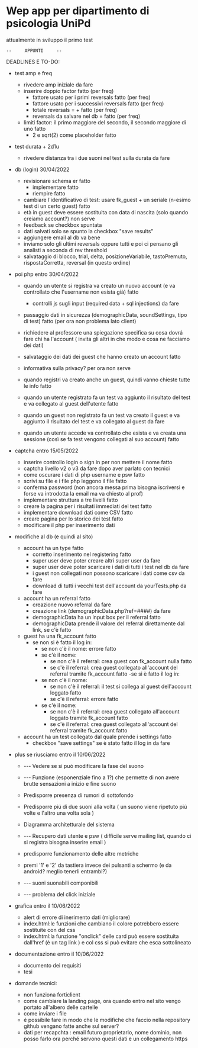 # Wep app per dipartimento di psicologia UniPd
attualmente in sviluppo il primo test 


	--     APPUNTI     --

DEADLINES E TO-DO:

- test amp e freq
	- rivedere amp iniziale												da fare
	- inserire doppio factor											fatto (per freq)		
		- fattore <factor> usato per i primi <reversals> reversals						fatto (per freq)
		- fattore <second factor> usato per i successivi <second reversals> reversals				fatto (per freq)
		- totale reversals = <reversals> + <second reversals>							fatto (per freq)
		- reversals da salvare nel db = <revelsals threshold>							fatto (per freq)
	- limiti factor: il primo maggiore del secondo, il secondo maggiore di uno					fatto
		- 2 e sqrt(2) come placeholder       									fatto        

- test durata + 2d1u
	- rivedere distanza tra i due suoni nel test sulla durata							da fare

- db (login) 30/04/2022
 	- revisionare schema er 											fatto
    	- implementare         												fatto
    	- riempire         												fatto
	- cambiare l'identificativo di test: usare fk_guest + un seriale (n-esimo test di un certo guest) 		fatto 
	- età in guest deve essere sostituita con data di nascita (solo quando creiamo account?)	  		non serve 
	- feedback se checkbox spuntata 
	- dati salvati solo se spunto la checkbox "save results"
	- aggiungere email al db 									  		va bene
	- inviamo solo gli ultimi reversals oppure tutti e poi ci pensano gli analisti 			  		a seconda di rev threshold
	- salvataggio di blocco, trial, delta, posizioneVariabile, tastoPremuto, rispostaCorretta, reversal (in questo ordine)
	
- poi php entro 30/04/2022
	- quando un utente si registra va creato un nuovo account (e va controllato che l'username non esista già)   	fatto
		- controlli js sugli input (required data + sql injections)						da fare 
	- passaggio dati in sicurezza (demographicData, soundSettings, tipo di test)				     	fatto (per ora non problema lato client)
	- richiedere al professore una spiegazione specifica su cosa dovrá fare chi ha l'account ( invita gli altri in che modo e cosa ne facciamo dei dati)
	
	- salvataggio dei dati dei guest che hanno creato un account						     	fatto
	 
	- informativa sulla privacy?									  		per ora non serve
	- quando registri va creato anche un guest, quindi vanno chieste tutte le info				     	fatto
	- quando un utente registrato fa un test va aggiunto il risultato del test e va collegato al guest dell'utente	fatto 			
	- quando un guest non registrato fa un test va creato il guest e va aggiunto il risultato del test e va collegato al guest da fare
	- quando un utente accede va controllato che esista e va creata una sessione (così se fa test vengono collegati al suo account) fatto
			
- captcha	entro 15/05/2022
	- inserire controllo login o sign in per non mettere il nome 							fatto
	- captcha livello v2 o v3											da fare dopo aver parlato con tecnici
	- come oscurare i dati di php username e psw									fatto
	- scrivi su file e i file php leggono il file									fatto	
	- conferma password (non ancora messa prima bisogna iscriversi e forse va introdotta la email ma va chiesto al prof)
	- implementare struttura a tre livelli  									fatto
	- creare la pagina per i risultati immediati del test								fatto
	- implementare download dati come CSV										fatto
	- creare pagina per lo storico dei test										fatto
	- modificare il php per inserimento dati

- modifiche al db (e quindi al sito)
	- account ha un type												fatto
		- corretto inserimento nel registering									fatto
		- super user deve poter creare altri super user								da fare
		- super user deve poter scaricare i dati di tutti i test nel db						da fare
		- i guest non collegati non possono scaricare i dati come csv						da fare
		- download di tutti i vecchi test dell'account da yourTests.php						da fare
	- account ha un referral											fatto
		- creazione nuovo referral										da fare
		- creazione link (demographicData.php?ref=####)								da fare
		- demographicData ha un input box per il referral							fatto
		- demographicData prende il valore del referral direttamente dal link, se c'è				fatto
	- guest ha una fk_account 											fatto
		- se non si è fatto il log in:										
			- se non c'è il nome: errore									fatto
			- se c'è il nome:										
				- se non c'è il referral: crea guest con fk_account nulla				fatto
				- se c'è il referral: crea guest collegato all'account del referral tramite fk_account	fatto
		-se si è fatto il log in:										
			- se non c'è il nome:										
				- se non c'è il referral: il test si collega al guest dell'account loggato		fatto
				- se c'è il referral: errore								fatto
			- se c'è il nome:
				- se non c'è il referral: crea guest collegato all'account loggato tramite fk_account	fatto
				- se c'è il referral: crea guest collegato all'account del referral tramite fk_account	fatto
	- account ha un test collegato dal quale prende i settings							fatto
		- checkbox "save settings" se è stato fatto il log in							da fare

- plus se riusciamo entro il 10/06/2022
	- --- Vedere se si puó modificare la fase del suono
	- --- Funzione (esponenziale fino a 1?) che permette di non avere brutte sensazioni a inizio e fine suono 
	- Predisporre presenza di rumori di sottofondo 
	- Predisporre piú di due suoni alla volta ( un suono viene ripetuto piú volte e l'altro una volta sola )
	- Diagramma architetturale del sistema
	- --- Recupero dati utente e psw ( difficile serve mailing list, quando ci si registra bisogna inserire email )
	- predisporre funzionamento delle altre metriche
	- premi '1' e '2' da tastiera invece dei pulsanti a schermo (e da android? meglio tenerli entrambi?)
	
	- --- suoni suonabili componibili
	- --- problema del click iniziale   
	
- grafica entro il 10/06/2022
	- alert di errore di inerimento dati (migliorare)
	- index.html:le funzioni che cambiano il colore potrebbero essere sostituite con del css
	- index.html:la funzione "onclick" delle card può essere sostituita dall'href (è un tag link <a>) e col css si può evitare che esca sottolineato

- documentazione entro il 10/06/2022
	- documento dei requisiti
	- tesi

- domande tecnici:
	- non funziona forticlient
	- come cambiare la landing page, ora quando entro nel sito vengo portato all'albero delle cartelle
	- come inviare i file 
	- é possibile fare in modo che le modifiche che faccio nella repository github vengano fatte anche sul server?
	- dati per recapchta : email futuro proprietario, nome dominio, non posso farlo ora perché servono questi dati e un collegamento https
	

